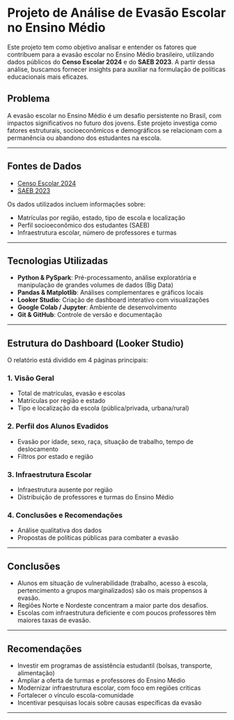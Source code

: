 # Projeto de Análise de Evasão Escolar no Ensino Médio

Este projeto tem como objetivo analisar e entender os fatores que contribuem para a evasão escolar no Ensino Médio brasileiro, utilizando dados públicos do **Censo Escolar 2024** e do **SAEB 2023**. A partir dessa análise, buscamos fornecer insights para auxiliar na formulação de políticas educacionais mais eficazes.

## Problema

A evasão escolar no Ensino Médio é um desafio persistente no Brasil, com impactos significativos no futuro dos jovens. Este projeto investiga como fatores estruturais, socioeconômicos e demográficos se relacionam com a permanência ou abandono dos estudantes na escola.

---

## Fontes de Dados

- [Censo Escolar 2024](https://www.gov.br/inep/pt-br/acesso-a-informacao/dados-abertos/microdados/censo-escolar)
- [SAEB 2023](https://www.gov.br/inep/pt-br/areas-de-atuacao/avaliacao-e-exames-educacionais/saeb/resultados)

Os dados utilizados incluem informações sobre:
- Matrículas por região, estado, tipo de escola e localização
- Perfil socioeconômico dos estudantes (SAEB)
- Infraestrutura escolar, número de professores e turmas

---

## Tecnologias Utilizadas

- **Python & PySpark**: Pré-processamento, análise exploratória e manipulação de grandes volumes de dados (Big Data)
- **Pandas & Matplotlib**: Análises complementares e gráficos locais
- **Looker Studio**: Criação de dashboard interativo com visualizações
- **Google Colab / Jupyter**: Ambiente de desenvolvimento
- **Git & GitHub**: Controle de versão e documentação

---

## Estrutura do Dashboard (Looker Studio)

O relatório está dividido em 4 páginas principais:

### 1. Visão Geral
- Total de matrículas, evasão e escolas
- Matrículas por região e estado
- Tipo e localização da escola (pública/privada, urbana/rural)

### 2. Perfil dos Alunos Evadidos
- Evasão por idade, sexo, raça, situação de trabalho, tempo de deslocamento
- Filtros por estado e região

### 3. Infraestrutura Escolar
- Infraestrutura ausente por região
- Distribuição de professores e turmas do Ensino Médio

### 4. Conclusões e Recomendações
- Análise qualitativa dos dados
- Propostas de políticas públicas para combater a evasão

---

## Conclusões

- Alunos em situação de vulnerabilidade (trabalho, acesso à escola, pertencimento a grupos marginalizados) são os mais propensos à evasão.
- Regiões Norte e Nordeste concentram a maior parte dos desafios.
- Escolas com infraestrutura deficiente e com poucos professores têm maiores taxas de evasão.

---

## Recomendações

- Investir em programas de assistência estudantil (bolsas, transporte, alimentação)
- Ampliar a oferta de turmas e professores do Ensino Médio
- Modernizar infraestrutura escolar, com foco em regiões críticas
- Fortalecer o vínculo escola-comunidade
- Incentivar pesquisas locais sobre causas específicas da evasão

---
